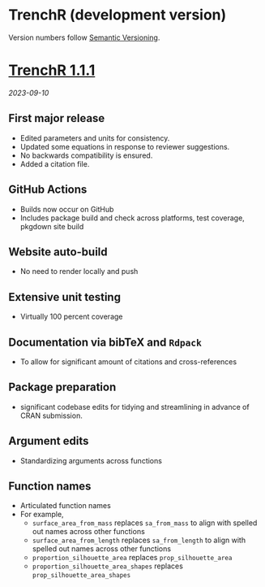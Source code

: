 # TrenchR (development version)

Version numbers follow [Semantic Versioning](https://semver.org/).

# [TrenchR 1.1.1](https://github.com/trenchproject/TrenchR/releases/tag/v0.1.1)
*2023-09-10*

## First major release
* Edited parameters and units for consistency.
* Updated some equations in response to reviewer suggestions. 
* No backwards compatibility is ensured.
* Added a citation file.

## GitHub Actions
* Builds now occur on GitHub
* Includes package build and check across platforms, test coverage, pkgdown site build

## Website auto-build
* No need to render locally and push

## Extensive unit testing
* Virtually 100 percent coverage

## Documentation via bibTeX and `Rdpack`
* To allow for significant amount of citations and cross-references

## Package preparation
* significant codebase edits for tidying and streamlining in advance of CRAN submission.

## Argument edits
* Standardizing arguments across functions

## Function names
* Articulated function names
* For example,
  * `surface_area_from_mass` replaces `sa_from_mass` to align with spelled out names across other functions
  * `surface_area_from_length` replaces `sa_from_length` to align with spelled out names across other functions
  * `proportion_silhouette_area` replaces `prop_silhouette_area` 
  * `proportion_silhouette_area_shapes` replaces `prop_silhouette_area_shapes` 